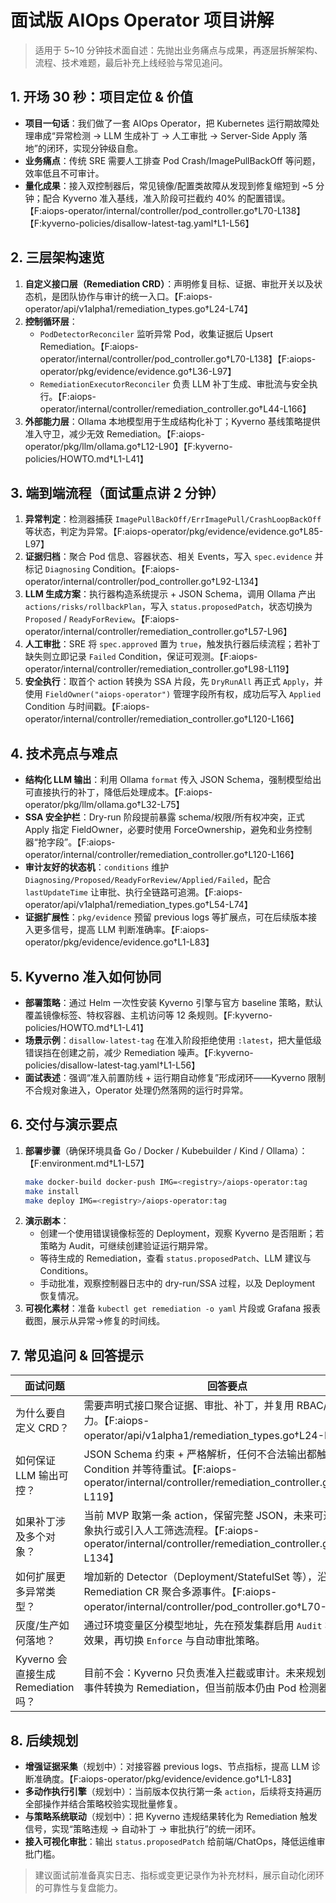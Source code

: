 # 面试版 AIOps Operator 项目讲解

> 适用于 5~10 分钟技术面自述：先抛出业务痛点与成果，再逐层拆解架构、流程、技术难题，最后补充上线经验与常见追问。

## 1. 开场 30 秒：项目定位 & 价值
- **项目一句话**：我们做了一套 AIOps Operator，把 Kubernetes 运行期故障处理串成“异常检测 → LLM 生成补丁 → 人工审批 → Server-Side Apply 落地”的闭环，实现分钟级自愈。
- **业务痛点**：传统 SRE 需要人工排查 Pod Crash/ImagePullBackOff 等问题，效率低且不可审计。
- **量化成果**：接入双控制器后，常见镜像/配置类故障从发现到修复缩短到 ~5 分钟；配合 Kyverno 准入基线，准入阶段可拦截约 40% 的配置错误。【F:aiops-operator/internal/controller/pod_controller.go†L70-L138】【F:kyverno-policies/disallow-latest-tag.yaml†L1-L56】

## 2. 三层架构速览
1. **自定义接口层（Remediation CRD）**：声明修复目标、证据、审批开关以及状态机，是团队协作与审计的统一入口。【F:aiops-operator/api/v1alpha1/remediation_types.go†L24-L74】
2. **控制循环层**：
   - `PodDetectorReconciler` 监听异常 Pod，收集证据后 Upsert Remediation。【F:aiops-operator/internal/controller/pod_controller.go†L70-L138】【F:aiops-operator/pkg/evidence/evidence.go†L36-L97】
   - `RemediationExecutorReconciler` 负责 LLM 补丁生成、审批流与安全执行。【F:aiops-operator/internal/controller/remediation_controller.go†L44-L166】
3. **外部能力层**：Ollama 本地模型用于生成结构化补丁；Kyverno 基线策略提供准入守卫，减少无效 Remediation。【F:aiops-operator/pkg/llm/ollama.go†L12-L90】【F:kyverno-policies/HOWTO.md†L1-L41】

## 3. 端到端流程（面试重点讲 2 分钟）
1. **异常判定**：检测器捕获 `ImagePullBackOff/ErrImagePull/CrashLoopBackOff` 等状态，判定为异常。【F:aiops-operator/pkg/evidence/evidence.go†L85-L97】
2. **证据归档**：聚合 Pod 信息、容器状态、相关 Events，写入 `spec.evidence` 并标记 `Diagnosing` Condition。【F:aiops-operator/internal/controller/pod_controller.go†L92-L134】
3. **LLM 生成方案**：执行器构造系统提示 + JSON Schema，调用 Ollama 产出 `actions/risks/rollbackPlan`，写入 `status.proposedPatch`，状态切换为 `Proposed` / `ReadyForReview`。【F:aiops-operator/internal/controller/remediation_controller.go†L57-L96】
4. **人工审批**：SRE 将 `spec.approved` 置为 `true`，触发执行器后续流程；若补丁缺失则立即记录 `Failed` Condition，保证可观测。【F:aiops-operator/internal/controller/remediation_controller.go†L98-L119】
5. **安全执行**：取首个 action 转换为 SSA 片段，先 `DryRunAll` 再正式 `Apply`，并使用 `FieldOwner("aiops-operator")` 管理字段所有权，成功后写入 `Applied` Condition 与时间戳。【F:aiops-operator/internal/controller/remediation_controller.go†L120-L166】

## 4. 技术亮点与难点
- **结构化 LLM 输出**：利用 Ollama `format` 传入 JSON Schema，强制模型给出可直接执行的补丁，降低后处理成本。【F:aiops-operator/pkg/llm/ollama.go†L32-L75】
- **SSA 安全护栏**：Dry-run 阶段提前暴露 schema/权限/所有权冲突，正式 Apply 指定 FieldOwner，必要时使用 ForceOwnership，避免和业务控制器“抢字段”。【F:aiops-operator/internal/controller/remediation_controller.go†L120-L166】
- **审计友好的状态机**：`conditions` 维护 `Diagnosing/Proposed/ReadyForReview/Applied/Failed`，配合 `lastUpdateTime` 让审批、执行全链路可追溯。【F:aiops-operator/api/v1alpha1/remediation_types.go†L54-L74】
- **证据扩展性**：`pkg/evidence` 预留 previous logs 等扩展点，可在后续版本接入更多信号，提高 LLM 判断准确率。【F:aiops-operator/pkg/evidence/evidence.go†L1-L83】

## 5. Kyverno 准入如何协同
- **部署策略**：通过 Helm 一次性安装 Kyverno 引擎与官方 baseline 策略，默认覆盖镜像标签、特权容器、主机访问等 12 条规则。【F:kyverno-policies/HOWTO.md†L1-L41】
- **场景示例**：`disallow-latest-tag` 在准入阶段拒绝使用 `:latest`，把大量低级错误挡在创建之前，减少 Remediation 噪声。【F:kyverno-policies/disallow-latest-tag.yaml†L1-L56】
- **面试表述**：强调“准入前置防线 + 运行期自动修复”形成闭环——Kyverno 限制不合规对象进入，Operator 处理仍然落网的运行时异常。

## 6. 交付与演示要点
1. **部署步骤**（确保环境具备 Go / Docker / Kubebuilder / Kind / Ollama）：【F:environment.md†L1-L57】
   ```bash
   make docker-build docker-push IMG=<registry>/aiops-operator:tag
   make install
   make deploy IMG=<registry>/aiops-operator:tag
   ```
2. **演示剧本**：
   - 创建一个使用错误镜像标签的 Deployment，观察 Kyverno 是否阻断；若策略为 Audit，可继续创建验证运行期异常。
   - 等待生成的 Remediation，查看 `status.proposedPatch`、LLM 建议与 Conditions。
   - 手动批准，观察控制器日志中的 dry-run/SSA 过程，以及 Deployment 恢复情况。
3. **可视化素材**：准备 `kubectl get remediation -o yaml` 片段或 Grafana 报表截图，展示从异常→修复的时间线。

## 7. 常见追问 & 回答提示
| 面试问题 | 回答要点 |
| --- | --- |
| 为什么要自定义 CRD？ | 需要声明式接口聚合证据、审批、补丁，并复用 RBAC/审计能力。【F:aiops-operator/api/v1alpha1/remediation_types.go†L24-L74】 |
| 如何保证 LLM 输出可控？ | JSON Schema 约束 + 严格解析，任何不合法输出都触发 `Failed` Condition 并等待重试。【F:aiops-operator/internal/controller/remediation_controller.go†L57-L119】 |
| 如果补丁涉及多个对象？ | 当前 MVP 取第一条 action，保留完整 JSON，未来可迭代多对象执行或引入人工筛选流程。【F:aiops-operator/internal/controller/remediation_controller.go†L108-L134】 |
| 如何扩展更多异常类型？ | 增加新的 Detector（Deployment/StatefulSet 等），沿用 Remediation CR 聚合多源事件。【F:aiops-operator/internal/controller/pod_controller.go†L70-L138】 |
| 灰度/生产如何落地？ | 通过环境变量区分模型地址，先在预发集群启用 `Audit` 模式观察效果，再切换 `Enforce` 与自动审批策略。|
| Kyverno 会直接生成 Remediation 吗？ | 目前不会：Kyverno 只负责准入拦截或审计。未来规划是把违规事件转换为 Remediation，但当前版本仍由 Pod 检测器触发。|

## 8. 后续规划
- **增强证据采集**（规划中）：对接容器 previous logs、节点指标，提高 LLM 诊断准确度。【F:aiops-operator/pkg/evidence/evidence.go†L1-L83】
- **多动作执行引擎**（规划中）：当前版本仅执行第一条 `action`，后续将支持遍历全部操作并结合策略校验实现批量修复。
- **与策略系统联动**（规划中）：把 Kyverno 违规结果转化为 Remediation 触发信号，实现“策略违规 → 自动补丁 → 审批执行”的统一闭环。
- **接入可视化审批**：输出 `status.proposedPatch` 给前端/ChatOps，降低运维审批门槛。

> 建议面试前准备真实日志、指标或变更记录作为补充材料，展示自动化闭环的可靠性与复盘能力。

